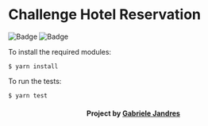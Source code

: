 # Challenge Hotel Reservation

![Badge](https://img.shields.io/badge/JavaScript-F7DF1E?style=for-the-badge&logo=javascript&logoColor=black)
![Badge](https://img.shields.io/badge/mocha.js-323330?style=for-the-badge&logo=mocha&logoColor=Brown)

To install the required modules:

```
$ yarn install
```

To run the tests:

```
$ yarn test
```

<h4 align="center">
    Project by <a href="https://gabrielejandres.github.io/" target="_blank"> Gabriele Jandres </a>
</h4>
